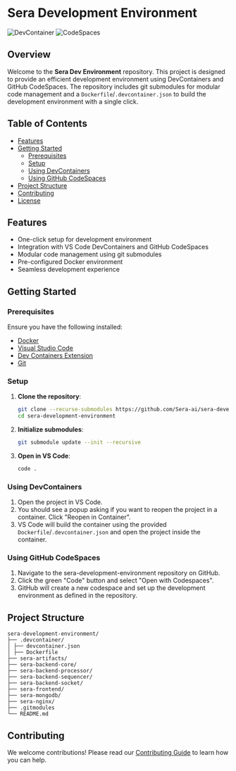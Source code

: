 
# Sera Development Environment
![DevContainer](https://img.shields.io/badge/DevContainer-Ready-blue?logo=visual-studio-code)  ![CodeSpaces](https://img.shields.io/badge/GitHub-CodeSpaces-blue?logo=github)

## Overview

Welcome to the **Sera Dev Environment** repository. This project is designed to provide an efficient development environment using DevContainers and GitHub CodeSpaces. The repository includes git submodules for modular code management and a `Dockerfile`/`.devcontainer.json` to build the development environment with a single click.

## Table of Contents

  - [Features](#features)
  - [Getting Started](#getting-started)
    - [Prerequisites](#prerequisites)
    - [Setup](#setup)
    - [Using DevContainers](#using-devcontainers)
    - [Using GitHub CodeSpaces](#using-github-codespaces)
  - [Project Structure](#project-structure)
  - [Contributing](#contributing)
  - [License](#license)

## Features

- One-click setup for development environment
- Integration with VS Code DevContainers and GitHub CodeSpaces
- Modular code management using git submodules
- Pre-configured Docker environment
- Seamless development experience

## Getting Started

### Prerequisites

Ensure you have the following installed:

- [Docker](https://www.docker.com/get-started)
- [Visual Studio Code](https://code.visualstudio.com/)
- [Dev Containers Extension](https://marketplace.visualstudio.com/items?itemName=ms-vscode-remote.remote-containers)
- [Git](https://git-scm.com/)

### Setup

1. **Clone the repository**:
    ```sh
    git clone --recurse-submodules https://github.com/Sera-ai/sera-development-environment.git
    cd sera-development-environment
    ```

2. **Initialize submodules**:
    ```sh
    git submodule update --init --recursive
    ```

3. **Open in VS Code**:
    ```sh
    code .
    ```

### Using DevContainers

1. Open the project in VS Code.
2. You should see a popup asking if you want to reopen the project in a container. Click "Reopen in Container".
3. VS Code will build the container using the provided `Dockerfile`/`.devcontainer.json` and open the project inside the container.

### Using GitHub CodeSpaces

1. Navigate to the sera-development-environment repository on GitHub.
2. Click the green "Code" button and select "Open with Codespaces".
3. GitHub will create a new codespace and set up the development environment as defined in the repository.

## Project Structure

    sera-development-environment/
    ├── .devcontainer/
    │ ├── devcontainer.json
    │ ├── Dockerfile
    ├── sera-artifacts/
    ├── sera-backend-core/
    ├── sera-backend-processor/
    ├── sera-backend-sequencer/
    ├── sera-backend-socket/
    ├── sera-frontend/
    ├── sera-mongodb/
    ├── sera-nginx/
    ├── .gitmodules
    └── README.md

## Contributing

We welcome contributions! Please read our [Contributing Guide](CONTRIBUTING.md) to learn how you can help.
